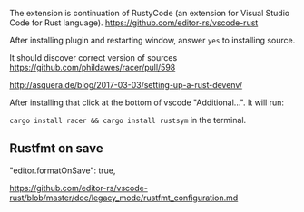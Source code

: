 The extension is continuation of RustyCode (an extension for Visual Studio Code for Rust language). https://github.com/editor-rs/vscode-rust


After installing plugin and restarting window, answer `yes` to installing source.

It should discover correct version of sources https://github.com/phildawes/racer/pull/598

http://asquera.de/blog/2017-03-03/setting-up-a-rust-devenv/


After installing that click at the bottom of vscode "Additional...". It will run:

`cargo install racer && cargo install rustsym` in the terminal.



## Rustfmt on save

"editor.formatOnSave": true,

https://github.com/editor-rs/vscode-rust/blob/master/doc/legacy_mode/rustfmt_configuration.md

